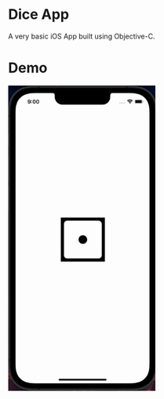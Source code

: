 # Dice App

A very basic iOS App built using Objective-C.

# Demo

<img src="assets/dice-demo.gif" width=300>
